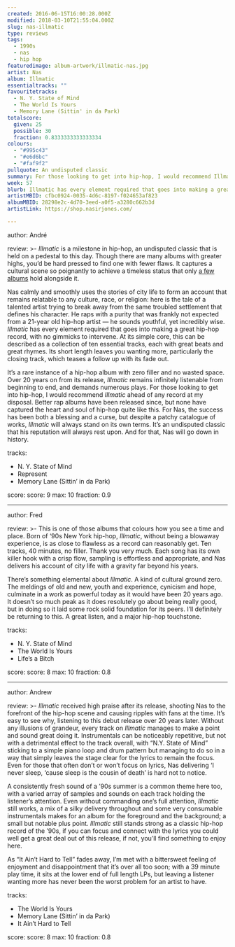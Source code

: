 ```yaml
---
created: 2016-06-15T16:00:28.000Z
modified: 2018-03-10T21:55:04.000Z
slug: nas-illmatic
type: reviews
tags:
  - 1990s
  - nas
  - hip hop
featuredimage: album-artwork/illmatic-nas.jpg
artist: Nas
album: Illmatic
essentialtracks: ""
favouritetracks:
  - N. Y. State of Mind
  - The World Is Yours
  - Memory Lane (Sittin' in da Park)
totalscore:
  given: 25
  possible: 30
  fraction: 0.8333333333333334
colours:
  - "#995c43"
  - "#e6d6bc"
  - "#faf9f2"
pullquote: An undisputed classic
summary: For those looking to get into hip-hop, I would recommend Illmatic ahead of any record at my disposal. Better rap albums have been released since, but none have captured the heart and soul of hip-hop quite like this.
week: 57
blurb: Illmatic has every element required that goes into making a great hip-hop record, with no gimmicks to intervene. It is, at its core, ten essential tracks.
artistMBID: cfbc0924-0035-4d6c-8197-f024653af823
albumMBID: 28298e2c-4d70-3eed-a0f5-a3280c662b3d
artistLink: https://shop.nasirjones.com/

---
```


author: André

review: >-
  *Illmatic* is a milestone in hip-hop, an undisputed classic that is held on a pedestal to this day. Though there are many albums with greater highs, you’d be hard pressed to find one with fewer flaws. It captures a cultural scene so poignantly to achieve a timeless status that only [a few albums](/reviews/radiohead-ok-computer/) hold alongside it. 
  
  Nas calmly and smoothly uses the stories of city life to form an account that remains relatable to any culture, race, or religion: here is the tale of a talented artist trying to break away from the same troubled settlement that defines his character. He raps with a purity that was frankly not expected from a 21-year old hip-hop artist — he sounds youthful, yet incredibly wise. *Illmatic* has every element required that goes into making a great hip-hop record, with no gimmicks to intervene. At its simple core, this can be described as a collection of ten essential tracks, each with great beats and great rhymes. Its short length leaves you wanting more, particularly the closing track, which teases a follow up with its fade out. 
  
  It’s a rare instance of a hip-hop album with zero filler and no wasted space. Over 20 years on from its release, *Illmatic* remains infinitely listenable from beginning to end, and demands numerous plays. For those looking to get into hip-hop, I would recommend *Illmatic* ahead of any record at my disposal. Better rap albums have been released since, but none have captured the heart and soul of hip-hop quite like this. For Nas, the success has been both a blessing and a curse, but despite a patchy catalogue of works, *Illmatic* will always stand on its own terms. It’s an undisputed classic that his reputation will always rest upon. And for that, Nas will go down in history.

tracks:
  - N. Y. State of Mind
  - ­Represent
  - ­Memory Lane (Sittin’ in da Park)

score:
  score: 9
  max: 10
  fraction: 0.9

---
author: Fred

review: >-
  This is one of those albums that colours how you see a time and place. Born of ‘90s New York hip-hop, *Illmatic*, without being a blowaway experience, is as close to flawless as a record can reasonably get. Ten tracks, 40 minutes, no filler. Thank you very much. Each song has its own killer hook with a crisp flow, sampling is effortless and appropriate, and Nas delivers his account of city life with a gravity far beyond his years. 
  
  There’s something elemental about *Illmatic*. A kind of cultural ground zero. The meldings of old and new, youth and experience, cynicism and hope, culminate in a work as powerful today as it would have been 20 years ago. It doesn’t so much peak as it does resolutely go about being really good, but in doing so it laid some rock solid foundation for its peers. I’ll definitely be returning to this. A great listen, and a major hip-hop touchstone.

tracks:
  - N. Y. State of Mind
  - ­The World Is Yours
  - ­Life’s a Bitch

score:
  score: 8
  max: 10
  fraction: 0.8

---
author: Andrew

review: >-
  *Illmatic* received high praise after its release, shooting Nas to the forefront of the hip-hop scene and causing ripples with fans at the time. It’s easy to see why, listening to this debut release over 20 years later. Without any illusions of grandeur, every track on *Illmatic* manages to make a point and sound great doing it. Instrumentals can be noticeably repetitive, but not with a detrimental effect to the track overall, with “N.Y. State of Mind” sticking to a simple piano loop and drum pattern but managing to do so in a way that simply leaves the stage clear for the lyrics to remain the focus. Even for those that often don’t or won’t focus on lyrics, Nas delivering ‘I never sleep, ‘cause sleep is the cousin of death’ is hard not to notice. 
  
  A consistently fresh sound of a ’90s summer is a common theme here too, with a varied array of samples and sounds on each track holding the listener’s attention. Even without commanding one’s full attention, *Illmatic* still works, a mix of a silky delivery throughout and some very consumable instrumentals makes for an album for the foreground and the background; a small but notable plus point. *Illmatic* still stands strong as a classic hip-hop record of the ’90s, if you can focus and connect with the lyrics you could well get a great deal out of this release, if not, you’ll find something to enjoy here. 
  
  As “It Ain’t Hard to Tell” fades away, I’m met with a bittersweet feeling of enjoyment and disappointment that it’s over all too soon; with a 39 minute play time, it sits at the lower end of full length LPs, but leaving a listener wanting more has never been the worst problem for an artist to have.

tracks:
  - The World Is Yours
  - ­Memory Lane (Sittin’ in da Park)
  - ­It Ain’t Hard to Tell
  
score:
  score: 8
  max: 10
  fraction: 0.8
